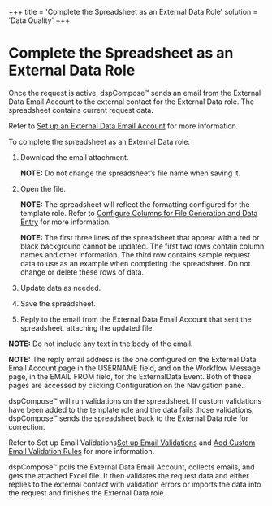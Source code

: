 +++
title = 'Complete the Spreadsheet as an External Data Role'
solution = 'Data Quality'
+++

# Complete the Spreadsheet as an External Data Role

Once the request is active, dspCompose™ sends an email from the External
Data Email Account to the external contact for the External Data role.
The spreadsheet contains current request data.

Refer to [Set up an External Data Email
Account](../Config/Set_up_an_External_Data_Email_Account.htm) for more
information.

To complete the spreadsheet as an External Data role:

1.  Download the email attachment.
    
    **NOTE:** Do not change the spreadsheet’s file name when saving it.

2.  Open the file.
    
    **NOTE:** The spreadsheet will reflect the formatting configured for
    the template role. Refer to [Configure Columns for File Generation
    and Data Entry](Configure_Columns_for_File_Generation.htm) for more
    information.
    
    **NOTE:** The first three lines of the spreadsheet that appear with
    a red or black background cannot be updated. The first two rows
    contain column names and other information. The third row contains
    sample request data to use as an example when completing the
    spreadsheet. Do not change or delete these rows of data.

3.  Update data as needed.

4.  Save the spreadsheet.

5.  Reply to the email from the External Data Email Account that sent
    the spreadsheet, attaching the updated file.

**NOTE:** Do not include any text in the body of the email.

**NOTE:** The reply email address is the one configured on the External
Data Email Account page in the USERNAME field, and on the Workflow
Message page, in the EMAIL FROM field, for the ExternalData Event. Both
of these pages are accessed by clicking Configuration on the Navigation
pane.

dspCompose™ will run validations on the spreadsheet. If custom
validations have been added to the template role and the data fails
those validations, dspCompose™ sends the spreadsheet back to the
External Data role for correction.

Refer to Set up Email Validations[Set up Email
Validations](Set_up_Email_Validations.htm) and [Add Custom Email
Validation
Rules](Set_up_Email_Validations.htm#Add_Custom_Email_Validations) for
more information.

dspCompose™ polls the External Data Email Account, collects emails, and
gets the attached Excel file. It then validates the request data and
either replies to the external contact with validation errors or imports
the data into the request and finishes the External Data role.
